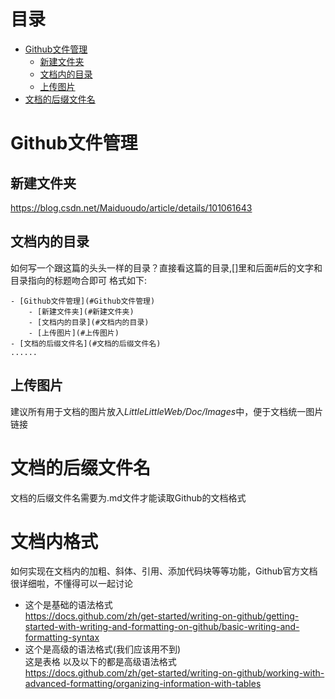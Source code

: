 # 目录
- [Github文件管理](#Github文件管理)
	- [新建文件夹](#新建文件夹)
	- [文档内的目录](#文档内的目录)
	- [上传图片](#上传图片)
- [文档的后缀文件名](#文档的后缀文件名)


# Github文件管理
## 新建文件夹
https://blog.csdn.net/Maiduoudo/article/details/101061643

## 文档内的目录
如何写一个跟这篇的头头一样的目录？直接看这篇的目录,[]里和后面#后的文字和目录指向的标题吻合即可
格式如下:
```
- [Github文件管理](#Github文件管理)
	- [新建文件夹](#新建文件夹)
	- [文档内的目录](#文档内的目录)
	- [上传图片](#上传图片)
- [文档的后缀文件名](#文档的后缀文件名)
......
```

## 上传图片
建议所有用于文档的图片放入*LittleLittleWeb/Doc/Images*中，便于文档统一图片链接

# 文档的后缀文件名
文档的后缀文件名需要为.md文件才能读取Github的文档格式

# 文档内格式
如何实现在文档内的加粗、斜体、引用、添加代码块等等功能，Github官方文档很详细啦，不懂得可以一起讨论
- 这个是基础的语法格式  
https://docs.github.com/zh/get-started/writing-on-github/getting-started-with-writing-and-formatting-on-github/basic-writing-and-formatting-syntax
- 这个是高级的语法格式(我们应该用不到)  
这是表格 以及以下的都是高级语法格式  
https://docs.github.com/zh/get-started/writing-on-github/working-with-advanced-formatting/organizing-information-with-tables
